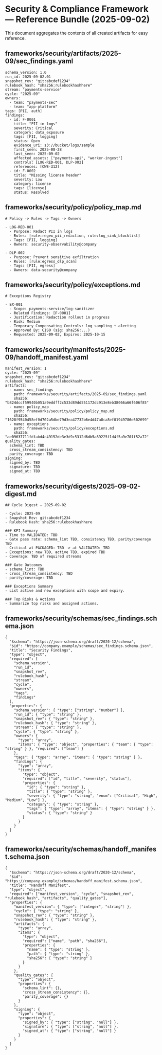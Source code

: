 # Security & Compliance Framework — Reference Bundle (2025-09-02)

This document aggregates the contents of all created artifacts for easy reference.

## frameworks/security/artifacts/2025-09/sec_findings.yaml
    schema_version: 1.0
    run_id: 2025-09-02.01
    snapshot_rev: "git:abcdef1234"
    rulebook_hash: "sha256:rulebookhashhere"
    stream: "payments-service"
    cycle: "2025-09"
    owners:
      - team: "payments-sec"
      - team: "app-platform"
    tags: [PII, auth]
    findings:
      - id: F-0001
        title: "PII in logs"
        severity: Critical
        category: data_exposure
        tags: [PII, logging]
        status: Open
        evidence_uri: s3://bucket/logs/sample
        first_seen: 2025-08-28
        last_seen: 2025-09-02
        affected_assets: ["payments-api", "worker-ingest"]
        controls: [LOG-RED-001, DLP-002]
        references: [CWE-312]
      - id: F-0002
        title: "Missing license header"
        severity: Low
        category: license
        tags: [license]
        status: Resolved


## frameworks/security/policy/policy_map.md
    # Policy -> Rules -> Tags -> Owners
    
    - LOG-RED-001
      - Purpose: Redact PII in logs
      - Rules: [rule:regex_pii_redaction, rule:log_sink_blocklist]
      - Tags: [PII, logging]
      - Owners: security-observability@company
    
    - DLP-002
      - Purpose: Prevent sensitive exfiltration
      - Rules: [rule:egress_dlp_scan]
      - Tags: [PII, egress]
      - Owners: data-security@company


## frameworks/security/policy/exceptions.md
    # Exceptions Registry
    
    - EX-001
      - Scope: payments-service/log-sanitizer
      - Related Findings: [F-0001]
      - Justification: Redaction rollout in progress
      - Risk: Medium
      - Temporary Compensating Controls: log sampling + alerting
      - Approved By: CISO (sig: sha256:...)
      - Requested: 2025-09-02, Expires: 2025-10-15


## frameworks/security/manifests/2025-09/handoff_manifest.yaml
    manifest_version: 1
    cycle: "2025-09"
    snapshot_rev: "git:abcdef1234"
    rulebook_hash: "sha256:rulebookhashhere"
    artifacts:
      - name: sec_findings
        path: frameworks/security/artifacts/2025-09/sec_findings.yaml
        sha256: "b824dccf59940b051a9eddff2c533d89dd551172dc913e8eb38066a66f606f85"
      - name: policy_map
        path: frameworks/security/policy/policy_map.md
        sha256: "1628f9540458ef0d702a5dbe79d3ea47732b6e4d47a8ca8ef01949786e502699"
      - name: exceptions
        path: frameworks/security/policy/exceptions.md
        sha256: "ae09637711fdfabd4c49152de3e3d9c5312d6db5a39225f1d4f5a9e701f52a72"
    quality_gates:
      schema_lint: TBD
      cross_stream_consistency: TBD
      parity_coverage: TBD
    signing:
      signed_by: TBD
      signature: TBD
      signed_at: TBD


## frameworks/security/digests/2025-09-02-digest.md
    ## Cycle Digest — 2025-09-02
    
    - Cycle: 2025-09
    - Snapshot Rev: git:abcdef1234
    - Rulebook Hash: sha256:rulebookhashhere
    
    ### KPI Summary
    - Time to VALIDATED: TBD
    - Gate pass rate: schema_lint TBD, consistency TBD, parity/coverage TBD
    - Critical at PACKAGED: TBD -> at VALIDATED: TBD
    - Exceptions: new TBD, active TBD, expired TBD
    - Coverage: TBD of required streams
    
    ### Gate Outcomes
    - schema_lint: TBD
    - cross_stream_consistency: TBD
    - parity/coverage: TBD
    
    ### Exceptions Summary
    - List active and new exceptions with scope and expiry.
    
    ### Top Risks & Actions
    - Summarize top risks and assigned actions.


## frameworks/security/schemas/sec_findings.schema.json
    {
      "$schema": "https://json-schema.org/draft/2020-12/schema",
      "$id": "https://company.example/schemas/sec_findings.schema.json",
      "title": "Security Findings",
      "type": "object",
      "required": [
        "schema_version",
        "run_id",
        "snapshot_rev",
        "rulebook_hash",
        "stream",
        "cycle",
        "owners",
        "tags",
        "findings"
      ],
      "properties": {
        "schema_version": { "type": ["string", "number"] },
        "run_id": { "type": "string" },
        "snapshot_rev": { "type": "string" },
        "rulebook_hash": { "type": "string" },
        "stream": { "type": "string" },
        "cycle": { "type": "string" },
        "owners": {
          "type": "array",
          "items": { "type": "object", "properties": { "team": { "type": "string" } }, "required": ["team"] }
        },
        "tags": { "type": "array", "items": { "type": "string" } },
        "findings": {
          "type": "array",
          "items": {
            "type": "object",
            "required": ["id", "title", "severity", "status"],
            "properties": {
              "id": { "type": "string" },
              "title": { "type": "string" },
              "severity": { "type": "string", "enum": ["Critical", "High", "Medium", "Low"] },
              "category": { "type": "string" },
              "tags": { "type": "array", "items": { "type": "string" } },
              "status": { "type": "string" }
            }
          }
        }
      }
    }


## frameworks/security/schemas/handoff_manifest.schema.json
    {
      "$schema": "https://json-schema.org/draft/2020-12/schema",
      "$id": "https://company.example/schemas/handoff_manifest.schema.json",
      "title": "Handoff Manifest",
      "type": "object",
      "required": ["manifest_version", "cycle", "snapshot_rev", "rulebook_hash", "artifacts", "quality_gates"],
      "properties": {
        "manifest_version": { "type": ["integer", "string"] },
        "cycle": { "type": "string" },
        "snapshot_rev": { "type": "string" },
        "rulebook_hash": { "type": "string" },
        "artifacts": {
          "type": "array",
          "items": {
            "type": "object",
            "required": ["name", "path", "sha256"],
            "properties": {
              "name": { "type": "string" },
              "path": { "type": "string" },
              "sha256": { "type": "string" }
            }
          }
        },
        "quality_gates": {
          "type": "object",
          "properties": {
            "schema_lint": {},
            "cross_stream_consistency": {},
            "parity_coverage": {}
          }
        },
        "signing": {
          "type": "object",
          "properties": {
            "signed_by": { "type": ["string", "null"] },
            "signature": { "type": ["string", "null"] },
            "signed_at": { "type": ["string", "null"] }
          }
        }
      }
    }
